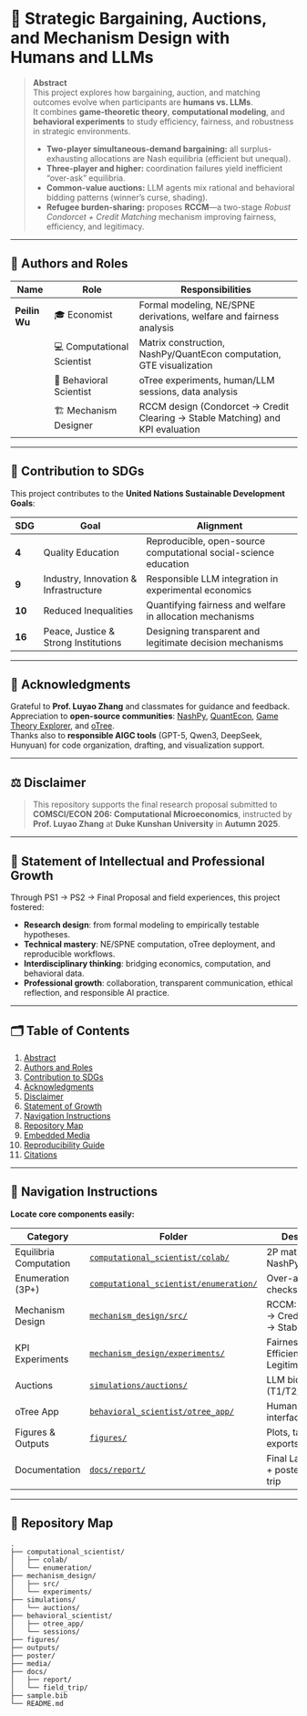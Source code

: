 # 🎯 Strategic Bargaining, Auctions, and Mechanism Design with Humans and LLMs

> **Abstract**  
> This project explores how bargaining, auction, and matching outcomes evolve when participants are **humans vs. LLMs**.  
> It combines **game-theoretic theory**, **computational modeling**, and **behavioral experiments** to study efficiency, fairness, and robustness in strategic environments.  
> - **Two-player simultaneous-demand bargaining:** all surplus-exhausting allocations are Nash equilibria (efficient but unequal).  
> - **Three-player and higher:** coordination failures yield inefficient “over-ask” equilibria.  
> - **Common-value auctions:** LLM agents mix rational and behavioral bidding patterns (winner’s curse, shading).  
> - **Refugee burden-sharing:** proposes **RCCM**—a two-stage *Robust Condorcet + Credit Matching* mechanism improving fairness, efficiency, and legitimacy.

---

## 👥 Authors and Roles

| Name | Role | Responsibilities |
|------|------|------------------|
| **Peilin Wu** | 🎓 Economist | Formal modeling, NE/SPNE derivations, welfare and fairness analysis |
|  | 💻 Computational Scientist | Matrix construction, NashPy/QuantEcon computation, GTE visualization |
|  | 🧠 Behavioral Scientist | oTree experiments, human/LLM sessions, data analysis |
|  | 🏗️ Mechanism Designer | RCCM design (Condorcet → Credit Clearing → Stable Matching) and KPI evaluation |

---

## 🧩 Contribution to SDGs

This project contributes to the **United Nations Sustainable Development Goals**:

| SDG | Goal | Alignment |
|-----|------|------------|
| **4** | Quality Education | Reproducible, open-source computational social-science education |
| **9** | Industry, Innovation & Infrastructure | Responsible LLM integration in experimental economics |
| **10** | Reduced Inequalities | Quantifying fairness and welfare in allocation mechanisms |
| **16** | Peace, Justice & Strong Institutions | Designing transparent and legitimate decision mechanisms |

---

## 🙏 Acknowledgments

Grateful to **Prof. Luyao Zhang** and classmates for guidance and feedback.  
Appreciation to **open-source communities**: [NashPy](https://nashpy.readthedocs.io/), [QuantEcon](https://quantecon.org/), [Game Theory Explorer](https://gtegames.com/), and [oTree](https://www.otree.org/).  
Thanks also to **responsible AIGC tools** (GPT-5, Qwen3, DeepSeek, Hunyuan) for code organization, drafting, and visualization support.

---

## ⚖️ Disclaimer

> This repository supports the final research proposal submitted to **COMSCI/ECON 206: Computational Microeconomics**, instructed by **Prof. Luyao Zhang** at **Duke Kunshan University** in **Autumn 2025**.

---

## 🌱 Statement of Intellectual and Professional Growth

Through PS1 → PS2 → Final Proposal and field experiences, this project fostered:

- **Research design**: from formal modeling to empirically testable hypotheses.  
- **Technical mastery**: NE/SPNE computation, oTree deployment, and reproducible workflows.  
- **Interdisciplinary thinking**: bridging economics, computation, and behavioral data.  
- **Professional growth**: collaboration, transparent communication, ethical reflection, and responsible AI practice.

---

## 🗂️ Table of Contents

1. [Abstract](#-strategic-bargaining-auctions-and-mechanism-design-with-humans-and-llms)  
2. [Authors and Roles](#-authors-and-roles)  
3. [Contribution to SDGs](#-contribution-to-sdgs)  
4. [Acknowledgments](#-acknowledgments)  
5. [Disclaimer](#-disclaimer)  
6. [Statement of Growth](#-statement-of-intellectual-and-professional-growth)  
7. [Navigation Instructions](#-navigation-instructions)  
8. [Repository Map](#-repository-map)  
9. [Embedded Media](#-embedded-media)  
10. [Reproducibility Guide](#-reproducibility-guide)  
11. [Citations](#-citations)

---

## 🧭 Navigation Instructions

**Locate core components easily:**

| Category | Folder | Description |
|-----------|---------|-------------|
| Equilibria Computation | [`computational_scientist/colab/`](computational_scientist/colab/) | 2P matrices + NashPy runs |
| Enumeration (3P+) | [`computational_scientist/enumeration/`](computational_scientist/enumeration/) | Over-ask NE checks |
| Mechanism Design | [`mechanism_design/src/`](mechanism_design/src/) | RCCM: Condorcet → Credit Clearing → Stable Matching |
| KPI Experiments | [`mechanism_design/experiments/`](mechanism_design/experiments/) | Fairness, Efficiency, Legitimacy |
| Auctions | [`simulations/auctions/`](simulations/auctions/) | LLM bidding (T1/T2/CONTROL) |
| oTree App | [`behavioral_scientist/otree_app/`](behavioral_scientist/otree_app/) | Human experiment interface |
| Figures & Outputs | [`figures/`](figures/) | Plots, tables, and exports |
| Documentation | [`docs/report/`](docs/report/) | Final LaTeX report + poster + field trip |

---

## 📁 Repository Map

```plaintext
.
├── computational_scientist/
│   ├── colab/
│   └── enumeration/
├── mechanism_design/
│   ├── src/
│   └── experiments/
├── simulations/
│   └── auctions/
├── behavioral_scientist/
│   ├── otree_app/
│   └── sessions/
├── figures/
├── outputs/
├── poster/
├── media/
├── docs/
│   ├── report/
│   └── field_trip/
├── sample.bib
└── README.md
